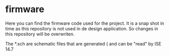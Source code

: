 # firmware 

Here you can find the firmware code used for the project.
It is a snap shot in time  as this repository is not used in de design application. 
So changes in this repository will be overwriten. 

The *.sch are schematic files that are generated (  and can be "read"   by ISE 14.7 

